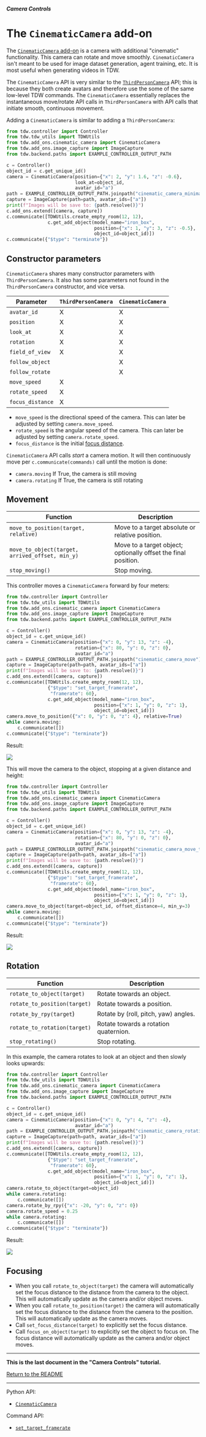 ##### Camera Controls

# The `CinematicCamera` add-on

The [`CinematicCamera` add-on](../../python/add_ons/cinematic_camera.md) is a camera with additional "cinematic" functionality. This camera can rotate and move smoothly. `CinematicCamera` isn't meant to be used for image dataset generation, agent training, etc. It is most useful when generating videos in TDW.

The `CinematicCamera` API is very similar to the [`ThirdPersonCamera`](../../python/add_ons/third_person_camera.md) API; this is because they both create avatars and therefore use the some of the same low-level TDW commands. The `CinematicCamera` essentially replaces the instantaneous move/rotate API calls in `ThirdPersonCamera` with API calls that initiate smooth, continuous movement.

Adding a `CinematicCamera` is similar to adding a `ThirdPersonCamera`:

```python
from tdw.controller import Controller
from tdw.tdw_utils import TDWUtils
from tdw.add_ons.cinematic_camera import CinematicCamera
from tdw.add_ons.image_capture import ImageCapture
from tdw.backend.paths import EXAMPLE_CONTROLLER_OUTPUT_PATH

c = Controller()
object_id = c.get_unique_id()
camera = CinematicCamera(position={"x": 2, "y": 1.6, "z": -0.6},
                         look_at=object_id,
                         avatar_id="a")
path = EXAMPLE_CONTROLLER_OUTPUT_PATH.joinpath("cinematic_camera_minimal")
capture = ImageCapture(path=path, avatar_ids=["a"])
print(f"Images will be save to: {path.resolve()}")
c.add_ons.extend([camera, capture])
c.communicate([TDWUtils.create_empty_room(12, 12),
               c.get_add_object(model_name="iron_box",
                                position={"x": 1, "y": 3, "z": -0.5},
                                object_id=object_id)])
c.communicate({"$type": "terminate"})
```

## Constructor parameters

`CinematicCamera` shares many constructor parameters with `ThirdPersonCamera`. It also has some parameters not found in the `ThirdPersonCamera` constructor, and vice versa.

| Parameter        | `ThirdPersonCamera` | `CinematicCamera` |
| ---------------- | ------------------- | ----------------- |
| `avatar_id`      | X                   | X                 |
| `position`       | X                   | X                 |
| `look_at`        | X                   | X                 |
| `rotation`       | X                   | X                 |
| `field_of_view`  | X                   | X                 |
| `follow_object`  |                     | X                 |
| `follow_rotate`  |                     | X                 |
| `move_speed`     | X                   |                   |
| `rotate_speed`   | X                   |                   |
| `focus_distance` | X                   |                   |

- `move_speed` is the directional speed of the camera. This can later be adjusted by setting `camera.move_speed`.
- `rotate_speed` is the angular speed of the camera. This can later be adjusted by setting `camera.rotate_speed`.
- `focus_distance` is the initial [focus distance](TODO).

`CinematicCamera` API calls *start* a camera motion. It will then continuously move per `c.communicate(commands)` call until the motion is done:

- `camera.moving` If True, the camera is still moving
- `camera.rotating` If True, the camera is still rotating

## Movement

| Function                                        | Description                                                  |
| ----------------------------------------------- | ------------------------------------------------------------ |
| `move_to_position(target, relative)`            | Move to a target absolute or relative position.              |
| `move_to_object(target, arrived_offset, min_y)` | Move to a target object; optionally offset the final position. |
| `stop_moving()`                                 | Stop moving.                                                 |

This controller moves a `CinematicCamera` forward by four meters:

```python
from tdw.controller import Controller
from tdw.tdw_utils import TDWUtils
from tdw.add_ons.cinematic_camera import CinematicCamera
from tdw.add_ons.image_capture import ImageCapture
from tdw.backend.paths import EXAMPLE_CONTROLLER_OUTPUT_PATH

c = Controller()
object_id = c.get_unique_id()
camera = CinematicCamera(position={"x": 0, "y": 13, "z": -4},
                         rotation={"x": 80, "y": 0, "z": 0},
                         avatar_id="a")
path = EXAMPLE_CONTROLLER_OUTPUT_PATH.joinpath("cinematic_camera_move")
capture = ImageCapture(path=path, avatar_ids=["a"])
print(f"Images will be save to: {path.resolve()}")
c.add_ons.extend([camera, capture])
c.communicate([TDWUtils.create_empty_room(12, 12),
               {"$type": "set_target_framerate",
                "framerate": 60},
               c.get_add_object(model_name="iron_box",
                                position={"x": 1, "y": 0, "z": 1},
                                object_id=object_id)])
camera.move_to_position({"x": 0, "y": 0, "z": 4}, relative=True)
while camera.moving:
    c.communicate([])
c.communicate({"$type": "terminate"})
```

Result:

![](images/cinematic_camera/move_forward.gif)

This will move the camera to the object, stopping at a given distance and height:

```python
from tdw.controller import Controller
from tdw.tdw_utils import TDWUtils
from tdw.add_ons.cinematic_camera import CinematicCamera
from tdw.add_ons.image_capture import ImageCapture
from tdw.backend.paths import EXAMPLE_CONTROLLER_OUTPUT_PATH

c = Controller()
object_id = c.get_unique_id()
camera = CinematicCamera(position={"x": 0, "y": 13, "z": -4},
                         rotation={"x": 80, "y": 0, "z": 0},
                         avatar_id="a")
path = EXAMPLE_CONTROLLER_OUTPUT_PATH.joinpath("cinematic_camera_move_to_object")
capture = ImageCapture(path=path, avatar_ids=["a"])
print(f"Images will be save to: {path.resolve()}")
c.add_ons.extend([camera, capture])
c.communicate([TDWUtils.create_empty_room(12, 12),
               {"$type": "set_target_framerate",
                "framerate": 60},
               c.get_add_object(model_name="iron_box",
                                position={"x": 1, "y": 0, "z": 1},
                                object_id=object_id)])
camera.move_to_object(target=object_id, offset_distance=4, min_y=3)
while camera.moving:
    c.communicate([])
c.communicate({"$type": "terminate"})
```

Result:

![](images/cinematic_camera/move_to_object.gif)

## Rotation

| Function                     | Description                           |
| ---------------------------- | ------------------------------------- |
| `rotate_to_object(target)`   | Rotate towards an object.             |
| `rotate_to_position(target)` | Rotate towards a position.            |
| `rotate_by_rpy(target`)      | Rotate by (roll, pitch, yaw) angles.  |
| `rotate_to_rotation(target)` | Rotate towards a rotation quaternion. |
| `stop_rotating()`            | Stop rotating.                        |

In this example, the camera rotates to look at an object and then slowly looks upwards:

```python
from tdw.controller import Controller
from tdw.tdw_utils import TDWUtils
from tdw.add_ons.cinematic_camera import CinematicCamera
from tdw.add_ons.image_capture import ImageCapture
from tdw.backend.paths import EXAMPLE_CONTROLLER_OUTPUT_PATH

c = Controller()
object_id = c.get_unique_id()
camera = CinematicCamera(position={"x": 0, "y": 4, "z": -4},
                         avatar_id="a")
path = EXAMPLE_CONTROLLER_OUTPUT_PATH.joinpath("cinematic_camera_rotation")
capture = ImageCapture(path=path, avatar_ids=["a"])
print(f"Images will be save to: {path.resolve()}")
c.add_ons.extend([camera, capture])
c.communicate([TDWUtils.create_empty_room(12, 12),
               {"$type": "set_target_framerate",
                "framerate": 60},
               c.get_add_object(model_name="iron_box",
                                position={"x": 1, "y": 0, "z": 1},
                                object_id=object_id)])
camera.rotate_to_object(target=object_id)
while camera.rotating:
    c.communicate([])
camera.rotate_by_rpy({"x": -20, "y": 0, "z": 0})
camera.rotate_speed = 0.25
while camera.rotating:
    c.communicate([])
c.communicate({"$type": "terminate"})
```

Result:

![](images/cinematic_camera/rotate.gif)

## Focusing

- When you call `rotate_to_object(target)` the camera will automatically set the focus distance to the distance from the camera to the object. This will automatically update as the camera and/or object moves.
- When you call `rotate_to_position(target)` the camera will automatically set the focus distance to the distance from the camera to the position. This will automatically update as the camera moves.
- Call `set_focus_distance(target)` to explicitly set the focus distance.
- Call `focus_on_object(target)` to explicitly set the object to focus on. The focus distance will automatically update as the camera and/or object moves.

***

**This is the last document in the "Camera Controls" tutorial.**

[Return to the README](../../../README.md)

***

Python API:

- [`CinematicCamera`](../../python/add_ons/cinematic_camera.md)

Command API:

- [`set_target_framerate`](../../api/command_api.md#set_target_framerate)

